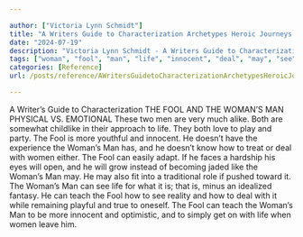 ```yaml
---

author: ["Victoria Lynn Schmidt"]
title: "A Writers Guide to Characterization Archetypes Heroic Journeys and Other Elements of Dynamic Character Development - part0009_split_019.html"
date: "2024-07-19"
description: "Victoria Lynn Schmidt - A Writers Guide to Characterization Archetypes Heroic Journeys and Other Elements of Dynamic Character Development"
tags: ["woman", "fool", "man", "life", "innocent", "deal", "may", "see", "teach", "writer", "guide", "characterization", "physical", "v", "emotional", "two", "men", "much", "alike", "somewhat", "childlike", "approach", "love", "play", "party"]
categories: [Reference]
url: /posts/reference/AWritersGuidetoCharacterizationArchetypesHeroicJourneysandOtherElementsofDynamicCharacterDevelopment-part0009split019html

---
```



A Writer’s Guide to Characterization
 THE FOOL AND THE WOMAN’S MAN
PHYSICAL VS. EMOTIONAL
These two men are very much alike. Both are somewhat childlike in their approach to life. They both love to play and party. The Fool is more youthful and innocent. He doesn’t have the experience the Woman’s Man has, and he doesn’t know how to treat or deal with women either.
The Fool can easily adapt. If he faces a hardship his eyes will open, and he will grow instead of becoming jaded like the Woman’s Man may. He may also fit into a traditional role if pushed toward it.
The Woman’s Man can see life for what it is; that is, minus an idealized fantasy. He can teach the Fool how to see reality and how to deal with it while remaining playful and true to oneself.
The Fool can teach the Woman’s Man to be more innocent and optimistic, and to simply get on with life when women leave him.
